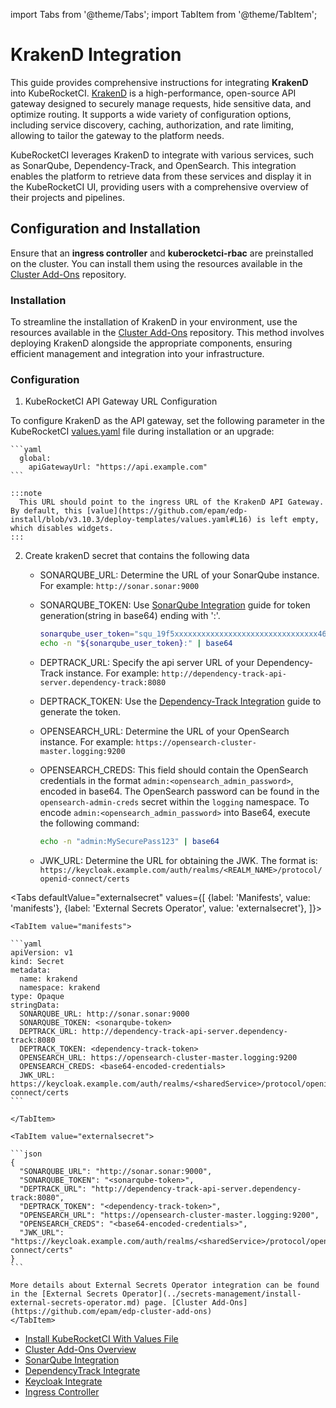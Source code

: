 import Tabs from '@theme/Tabs';
import TabItem from '@theme/TabItem';

# KrakenD Integration

<head>
  <link rel="canonical" href="https://docs.kuberocketci.io/docs/operator-guide/extensions/krakend/" />
</head>

This guide provides comprehensive instructions for integrating **KrakenD** into KubeRocketCI. [KrakenD](https://www.krakend.io/docs/) is a high-performance, open-source API gateway designed to securely manage requests, hide sensitive data, and optimize routing. It supports a wide variety of configuration options, including service discovery, caching, authorization, and rate limiting, allowing to tailor the gateway to the platform needs.

KubeRocketCI leverages KrakenD to integrate with various services, such as SonarQube, Dependency-Track, and OpenSearch. This integration enables the platform to retrieve data from these services and display it in the KubeRocketCI UI, providing users with a comprehensive overview of their projects and pipelines.

## Configuration and Installation

Ensure that an **ingress controller** and **kuberocketci-rbac** are preinstalled on the cluster. You can install them using the resources available in the [Cluster Add-Ons](https://github.com/epam/edp-cluster-add-ons) repository.

### Installation

To streamline the installation of KrakenD in your environment, use the resources available in the [Cluster Add-Ons](https://github.com/epam/edp-cluster-add-ons) repository. This method involves deploying KrakenD alongside the appropriate components, ensuring efficient management and integration into your infrastructure.

### Configuration

1. KubeRocketCI API Gateway URL Configuration

  To configure KrakenD as the API gateway, set the following parameter in the KubeRocketCI [values.yaml](https://github.com/epam/edp-install/blob/v3.10.3/deploy-templates/values.yaml#L16) file during installation or an upgrade:

    ```yaml
      global:
        apiGatewayUrl: "https://api.example.com"
    ```

    :::note
      This URL should point to the ingress URL of the KrakenD API Gateway. By default, this [value](https://github.com/epam/edp-install/blob/v3.10.3/deploy-templates/values.yaml#L16) is left empty, which disables widgets.
    :::

2. Create krakenD secret that contains the following data

    * SONARQUBE_URL: Determine the URL of your SonarQube instance. For example: `http://sonar.sonar:9000`

    * SONARQUBE_TOKEN: Use [SonarQube Integration](../code-quality/sonarqube.md#configuration) guide for token generation(string in base64) ending with ':'.

      ```bash
      sonarqube_user_token="squ_19f5xxxxxxxxxxxxxxxxxxxxxxxxxxxxxxxx46b6"
      echo -n "${sonarqube_user_token}:" | base64
      ```

    * DEPTRACK_URL: Specify the api server URL of your Dependency-Track instance. For example: `http://dependency-track-api-server.dependency-track:8080`

    * DEPTRACK_TOKEN: Use the [Dependency-Track Integration](../devsecops/dependency-track.md#configuration) guide to generate the token.

    * OPENSEARCH_URL: Determine the URL of your OpenSearch instance. For example: `https://opensearch-cluster-master.logging:9200`

    * OPENSEARCH_CREDS: This field should contain the OpenSearch credentials in the format `admin:<opensearch_admin_password>`, encoded in base64. The OpenSearch password can be found in the `opensearch-admin-creds` secret within the `logging` namespace.
      To encode `admin:<opensearch_admin_password>` into Base64, execute the following command:

      ```bash
      echo -n "admin:MySecurePass123" | base64
      ```

    * JWK_URL: Determine the URL for obtaining the JWK. The format is: `https://keycloak.example.com/auth/realms/<REALM_NAME>/protocol/openid-connect/certs`

  <Tabs
    defaultValue="externalsecret"
    values={[
      {label: 'Manifests', value: 'manifests'},
      {label: 'External Secrets Operator', value: 'externalsecret'},
    ]}>

    <TabItem value="manifests">

    ```yaml
    apiVersion: v1
    kind: Secret
    metadata:
      name: krakend
      namespace: krakend
    type: Opaque
    stringData:
      SONARQUBE_URL: http://sonar.sonar:9000
      SONARQUBE_TOKEN: <sonarqube-token>
      DEPTRACK_URL: http://dependency-track-api-server.dependency-track:8080
      DEPTRACK_TOKEN: <dependency-track-token>
      OPENSEARCH_URL: https://opensearch-cluster-master.logging:9200
      OPENSEARCH_CREDS: <base64-encoded-credentials>
      JWK_URL: https://keycloak.example.com/auth/realms/<sharedService>/protocol/openid-connect/certs
    ```

    </TabItem>

    <TabItem value="externalsecret">

    ```json
    {
      "SONARQUBE_URL": "http://sonar.sonar:9000",
      "SONARQUBE_TOKEN": "<sonarqube-token>",
      "DEPTRACK_URL": "http://dependency-track-api-server.dependency-track:8080",
      "DEPTRACK_TOKEN": "<dependency-track-token>",
      "OPENSEARCH_URL": "https://opensearch-cluster-master.logging:9200",
      "OPENSEARCH_CREDS": "<base64-encoded-credentials>",
      "JWK_URL": "https://keycloak.example.com/auth/realms/<sharedService>/protocol/openid-connect/certs"
    }
    ```

    More details about External Secrets Operator integration can be found in the [External Secrets Operator](../secrets-management/install-external-secrets-operator.md) page. [Cluster Add-Ons](https://github.com/epam/edp-cluster-add-ons)
    </TabItem>

  </Tabs>

* [Install KubeRocketCI With Values File](../install-kuberocketci.md)
* [Cluster Add-Ons Overview](../add-ons-overview.md)
* [SonarQube Integration](../code-quality/sonarqube.md)
* [DependencyTrack Integrate](../devsecops/dependency-track.md)
* [Keycloak Integrate](../auth/keycloak.md)
* [Ingress Controller](../install-ingress-nginx.md)
